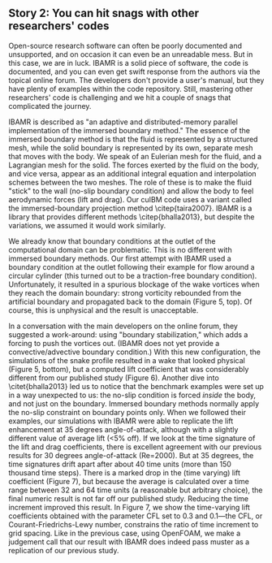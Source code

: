## Story 2: You can hit snags with other researchers' codes

Open-source research software can often be poorly documented and unsupported, and on occasion it can even be an unreadable mess. 
But in this case, we are in luck.
IBAMR is a solid piece of software, the code is documented, and you can even get swift response from the authors via the topical online forum. 
The developers don't provide a user's manual, but they have plenty of examples within the code repository. 
Still, mastering other researchers' code is challenging and we hit a couple of snags that complicated the journey. 

IBAMR is described as "an adaptive and distributed-memory parallel implementation of the immersed boundary method."
The essence of the immersed boundary method is that the fluid is represented by a structured mesh, while the solid boundary is represented by its own, separate mesh that moves with the body. 
We speak of an Eulerian mesh for the fluid, and a Lagrangian mesh for the solid. 
The forces exerted by the fluid on the body, and vice versa, appear as an additional integral equation and interpolation schemes between the two meshes. 
The role of these is to make the fluid "stick" to the wall (no-slip boundary condition) and allow the body to feel aerodynamic forces (lift and drag). 
Our cuIBM code uses a variant called the immersed-boundary projection method \citep{taira2007}.
IBAMR is a library that provides different methods \citep{bhalla2013}, but despite the variations, we assumed it would work similarly.

We already know that boundary conditions at the outlet of the computational domain can be problematic. 
This is no different with immersed boundary methods. 
Our first attempt with IBAMR used a boundary condition at the outlet following their example for flow around a circular cylinder (this turned out to be a traction-free boundary condition). 
Unfortunately, it resulted in a spurious blockage of the wake vortices when they reach the domain boundary: strong vorticity rebounded from the artificial boundary and propagated back to the domain (Figure 5, top). 
Of course, this is unphysical and the result is unacceptable. 

In a conversation with the main developers on the online forum, they suggested a work-around: using "boundary stabilization," which adds a forcing to push the vortices out.
(IBAMR does not yet provide a convective/advective boundary condition.) 
With this new configuration, the simulations of the snake profile resulted in a wake that looked physical (Figure 5, bottom), but a computed lift coefficient that was considerably different from our published study (Figure 6). 
Another dive into \citet{bhalla2013} led us to notice that the benchmark examples were set up in a way unexpected to us: 
the no-slip condition is forced _inside_ the body, and not just on the boundary. 
Immersed boundary methods normally apply the no-slip constraint on boundary points only. 
When we followed their examples, our simulations with IBAMR were able to replicate the lift enhancement at 35 degrees angle-of-attack, although with a slightly different value of average lift (<5% off). 
If we look at the time signature of the lift and drag coefficients, there is excellent agreement with our previous results for 30 degrees angle-of-attack (Re=2000). 
But at 35 degrees, the time signatures drift apart after about 40 time units (more than 150 thousand time steps). 
There is a marked drop in the (time varying) lift coefficient (Figure 7), but because the average is calculated over a time range between 32 and 64 time units (a reasonable but arbitrary choice), the final numeric result is not far off our published study. 
Reducing the time increment improved this result. 
In Figure 7, we show the time-varying lift coefficients obtained with the parameter CFL set to 0.3 and 0.1—the CFL, or Courant-Friedrichs-Lewy number, constrains the ratio of time increment to grid spacing.
Like in the previous case, using OpenFOAM, we make a judgement call that our result with IBAMR does indeed pass muster as a replication of our previous study. 
